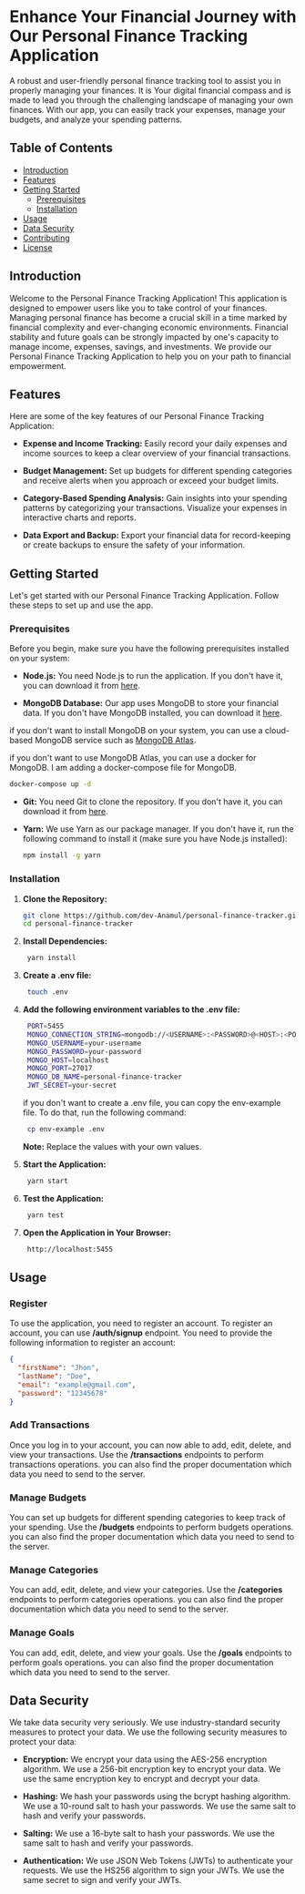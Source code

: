 # Enhance Your Financial Journey with Our Personal Finance Tracking Application

A robust and user-friendly personal finance tracking tool to assist you in properly managing your finances. It is Your digital financial compass and is made to lead you through the challenging landscape of managing your own finances. With our app, you can easily track your expenses, manage your budgets, and analyze your spending patterns.

## Table of Contents

- [Introduction](#introduction)
- [Features](#features)
- [Getting Started](#getting-started)
  - [Prerequisites](#prerequisites)
  - [Installation](#installation)
- [Usage](#usage)
- [Data Security](#data-security)
- [Contributing](#contributing)
- [License](#license)

## Introduction

Welcome to the Personal Finance Tracking Application! This application is designed to empower users like you to take control of your finances. Managing personal finance has become a crucial skill in a time marked by financial complexity and ever-changing economic environments. Financial stability and future goals can be strongly impacted by one's capacity to manage income, expenses, savings, and investments. We provide our Personal Finance Tracking Application to help you on your path to financial empowerment.

## Features

Here are some of the key features of our Personal Finance Tracking Application:

- **Expense and Income Tracking:** Easily record your daily expenses and income sources to keep a clear overview of your financial transactions.

- **Budget Management:** Set up budgets for different spending categories and receive alerts when you approach or exceed your budget limits.

- **Category-Based Spending Analysis:** Gain insights into your spending patterns by categorizing your transactions. Visualize your expenses in interactive charts and reports.

- **Data Export and Backup:** Export your financial data for record-keeping or create backups to ensure the safety of your information.

## Getting Started

Let's get started with our Personal Finance Tracking Application. Follow these steps to set up and use the app.

### Prerequisites

Before you begin, make sure you have the following prerequisites installed on your system:

- **Node.js:** You need Node.js to run the application. If you don't have it, you can download it from [here](https://nodejs.org/).

- **MongoDB Database:** Our app uses MongoDB to store your financial data. If you don't have MongoDB installed, you can download it [here](https://www.mongodb.com/).

if you don't want to install MongoDB on your system, you can use a cloud-based MongoDB service such as [MongoDB Atlas](https://www.mongodb.com/cloud/atlas).

if you don't want to use MongoDB Atlas, you can use a docker for MongoDB. I am adding a docker-compose file for MongoDB.

```bash
docker-compose up -d
```

- **Git:** You need Git to clone the repository. If you don't have it, you can download it from [here](https://git-scm.com/).

- **Yarn:** We use Yarn as our package manager. If you don't have it, run the following command to install it (make sure you have Node.js installed):

  ```bash
  npm install -g yarn
  ```

### Installation

1. **Clone the Repository:**

   ```bash
   git clone https://github.com/dev-Anamul/personal-finance-tracker.git
   cd personal-finance-tracker
   ```

2. **Install Dependencies:**

   ```bash
    yarn install
   ```

3. **Create a .env file:**

   ```bash
    touch .env
   ```

4. **Add the following environment variables to the .env file:**

   ```bash
    PORT=5455
    MONGO_CONNECTION_STRING=mongodb://<USERNAME>:<PASSWORD>@<HOST>:<PORT>
    MONGO_USERNAME=your-username
    MONGO_PASSWORD=your-password
    MONGO_HOST=localhost
    MONGO_PORT=27017
    MONGO_DB_NAME=personal-finance-tracker
    JWT_SECRET=your-secret
   ```

   if you don't want to create a .env file, you can copy the env-example file. To do that, run the following command:

   ```bash
    cp env-example .env
   ```

   **Note:** Replace the values with your own values.

5. **Start the Application:**

   ```bash
    yarn start
   ```

6. **Test the Application:**

   ```bash
    yarn test
   ```

7. **Open the Application in Your Browser:**

   ```bash
    http://localhost:5455
   ```

## Usage

### Register

To use the application, you need to register an account. To register an account, you can use **/auth/signup** endpoint. You need to provide the following information to register an account:

```json
{
  "firstName": "Jhon",
  "lastName": "Doe",
  "email": "example@gmail.com",
  "password": "12345678"
}
```

### Add Transactions

Once you log in to your account, you can now able to add, edit, delete, and view your transactions. Use the **/transactions** endpoints to perform transactions operations. you can also find the proper documentation which data you need to send to the server.

### Manage Budgets

You can set up budgets for different spending categories to keep track of your spending. Use the **/budgets** endpoints to perform budgets operations. you can also find the proper documentation which data you need to send to the server.

### Manage Categories

You can add, edit, delete, and view your categories. Use the **/categories** endpoints to perform categories operations. you can also find the proper documentation which data you need to send to the server.

### Manage Goals

You can add, edit, delete, and view your goals. Use the **/goals** endpoints to perform goals operations. you can also find the proper documentation which data you need to send to the server.

## Data Security

We take data security very seriously. We use industry-standard security measures to protect your data. We use the following security measures to protect your data:

- **Encryption:** We encrypt your data using the AES-256 encryption algorithm. We use a 256-bit encryption key to encrypt your data. We use the same encryption key to encrypt and decrypt your data.

- **Hashing:** We hash your passwords using the bcrypt hashing algorithm. We use a 10-round salt to hash your passwords. We use the same salt to hash and verify your passwords.

- **Salting:** We use a 16-byte salt to hash your passwords. We use the same salt to hash and verify your passwords.

- **Authentication:** We use JSON Web Tokens (JWTs) to authenticate your requests. We use the HS256 algorithm to sign your JWTs. We use the same secret to sign and verify your JWTs.
